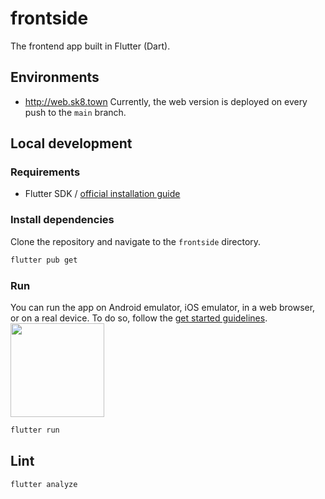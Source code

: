 # frontside
The frontend app built in Flutter (Dart).

## Environments
- http://web.sk8.town
  Currently, the web version is deployed on every push to the `main` branch.
## Local development
### Requirements
- Flutter SDK / [official installation guide](https://flutter.dev/docs/get-started/install)

### Install dependencies
Clone the repository and navigate to the `frontside` directory.
```bash
flutter pub get
```

### Run
You can run the app on Android emulator, iOS emulator, in a web browser, or on a real device. To do so, follow the [get started guidelines](https://flutter.dev/docs/get-started/install).
<img src="https://user-images.githubusercontent.com/85256521/123563602-f6869680-d7b5-11eb-9b08-a0c758eac908.png" width="150">
```bash
flutter run
```

## Lint
```bash
flutter analyze
```